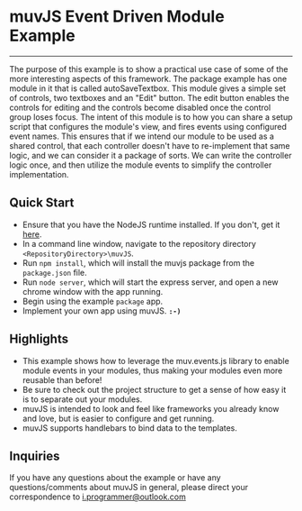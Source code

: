 # muvJS Event Driven Module Example
- - -
The purpose of this example is to show a practical use case of some of the more interesting aspects of this framework. The package example has one module in it that is called autoSaveTextbox. This module gives a simple set of controls, two textboxes and an "Edit" button. The edit button enables the controls for editing and the controls become disabled once the control group loses focus. The intent of this module is to how you can share a setup script that configures the module's view, and fires events using configured event names. This ensures that if we intend our module to be used as a shared control, that each controller doesn't have to re-implement that same logic, and we can consider it a package of sorts. We can write the controller logic once, and then utilize the module events to simplify the controller implementation.

## Quick Start

- Ensure that you have the NodeJS runtime installed. If you don't, get it [here](https://nodejs.org/en/download/).
- In a command line window, navigate to the repository directory `<RepositoryDirectory>\muvJS`.
- Run `npm install`, which will install the muvjs package from the `package.json` file.
- Run `node server`, which will start the express server, and open a new chrome window with the app running.
- Begin using the example `package` app.
- Implement your own app using muvJS. **`:-)`**

## Highlights

- This example shows how to leverage the muv.events.js library to enable module events in your modules, thus making your modules even more reusable than before!
- Be sure to check out the project structure to get a sense of how easy it is to separate out your modules.
- muvJS is intended to look and feel like frameworks you already know and love, but is easier to configure and get running.
- muvJS supports handlebars to bind data to the templates.

## Inquiries

If you have any questions about the example or have any questions/comments about muvJS in general, please direct your correspondence to <i.programmer@outlook.com>
